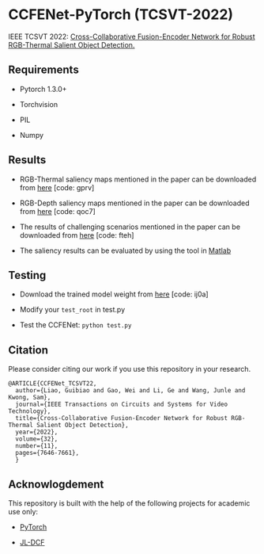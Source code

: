 # CCFENet-PyTorch (TCSVT-2022)

IEEE TCSVT 2022: [Cross-Collaborative Fusion-Encoder Network for Robust RGB-Thermal Salient Object Detection.](https://ieeexplore.ieee.org/document/9801871)


## Requirements
* Pytorch 1.3.0+   

* Torchvision   

* PIL   

* Numpy 


## Results
* RGB-Thermal saliency maps mentioned in the paper can be downloaded from [here](https://pan.baidu.com/s/1v6CwfPIdWzQWiCEoq5gceg) [code: gprv]  

* RGB-Depth saliency maps mentioned in the paper can be downloaded from [here](https://pan.baidu.com/s/1DEjxz9C1muJaJsIcG5Kzjg) [code: qoc7]  

* The results of challenging scenarios mentioned in the paper can be downloaded from [here](https://pan.baidu.com/s/1EFQygrVPARYEQVjk2OhirQ) [code: fteh]  

* The saliency results can be evaluated by using the tool in [Matlab](http://dpfan.net/d3netbenchmark/)  


## Testing
* Download the trained model weight from [here](https://pan.baidu.com/s/1ogxwapJK8bvY4BFsVm0VFQ) [code: ij0a]

* Modify your `test_root` in test.py

* Test the CCFENet: `python test.py`


## Citation
Please consider citing our work if you use this repository in your research.
```
@ARTICLE{CCFENet_TCSVT22,
  author={Liao, Guibiao and Gao, Wei and Li, Ge and Wang, Junle and Kwong, Sam},
  journal={IEEE Transactions on Circuits and Systems for Video Technology}, 
  title={Cross-Collaborative Fusion-Encoder Network for Robust RGB-Thermal Salient Object Detection}, 
  year={2022},
  volume={32},
  number={11},
  pages={7646-7661},
  }
```


## Acknowlogdement
This repository is built with the help of the following projects for academic use only:

* [PyTorch](https://github.com/pytorch/pytorch)

* [JL-DCF](https://github.com/jiangyao-scu/JL-DCF-pytorch) 
